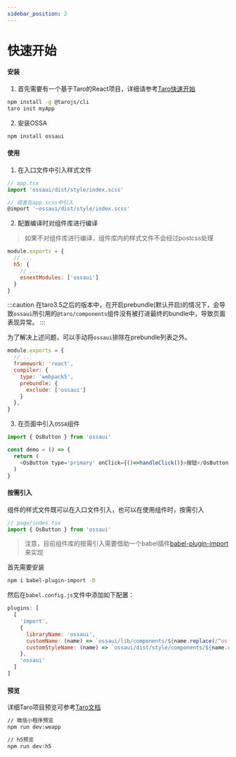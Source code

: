 ```yaml
---
sidebar_position: 2
---
```


# 快速开始

#### 安装

1. 首先需要有一个基于Taro的React项目，详细请参考[Taro快速开始](https://docs.taro.zone/docs/GETTING-STARTED)

```bash
npm install -g @tarojs/cli
taro init myApp
```

2. 安装OSSA

```bash
npm install ossaui
```

#### 使用

1. 在入口文件中引入样式文件

```javascript
// app.tsx
import 'ossaui/dist/style/index.scss'

// 或者在app.scss中引入
@import '~ossaui/dist/style/index.scss'
```
2. 配置编译时对组件库进行编译

> 如果不对组件库进行编译，组件库内的样式文件不会经过postcss处理

```javascript title="config/index.js"
module.exports = {
  // ...
  h5: {
    // ...
    esnextModules: ['ossaui']
  }
}
```

:::caution
在taro3.5之后的版本中，在开启prebundle(默认开启)的情况下，会导致`ossaui`所引用的`@taro/components`组件没有被打进最终的bundle中，导致页面表现异常。
:::

为了解决上述问题，可以手动将`ossaui`排除在prebundle列表之外。
```javascript title="config/index.js"
module.exports = {
  // ...
  framework: 'react',
  compiler: {
    type: 'webpack5',
    prebundle: {
      exclude: ['ossaui']
    }
  },
}
```

3. 在页面中引入`OSSA`组件

```javascript title="page/index.tsx"
import { OsButton } from 'ossaui'

const demo = () => {
  return (
    <OsButton type='primary' onClick={()=>handleClick()}>按钮</OsButton>
  )
}
```

#### 按需引入

组件的样式文件既可以在入口文件引入，也可以在使用组件时，按需引入

```javascript
// page/index.tsx
import { OsButton } from 'ossaui'
```

> 注意，目前组件库的按需引入需要借助一个babel插件[babel-plugin-import](https://github.com/umijs/babel-plugin-import)来实现

首先需要安装
```bash
npm i babel-plugin-import -D
```

然后在`babel.config.js`文件中添加如下配置：
```javascript title="babel.config.js"
plugins: [
  [
    'import',
    {
      libraryName: 'ossaui',
      customName: (name) => `ossaui/lib/components/${name.replace(/^os-/, '')}`,
      customStyleName: (name) => `ossaui/dist/style/components/${name.replace(/^os-/, '')}.scss`
    },
    'ossaui'
  ]
]
```

#### 预览

详细Taro项目预览可参考[Taro文档](https://docs.taro.zone/docs/GETTING-STARTED#%E7%BC%96%E8%AF%91%E8%BF%90%E8%A1%8C)

```bash
// 微信小程序预览
npm run dev:weapp

// h5预览
npm run dev:h5
```

